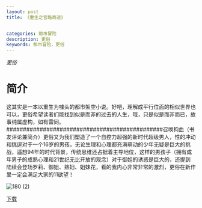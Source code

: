 ```yaml
---
layout: post
title: 《重生之官路商途》


categories: 都市冒险
description: 更俗
keywords: 都市冒险，更俗
---
```


*更俗*

# 简介

这其实是一本以重生为噱头的都市架空小说。好吧，理解成平行位面的相似世界也可以，更俗希望读者们能找到似是而非的过去的人生，哦，只是似是而非而已，故事纯属虚构，如有雷同。###############################################召唤狗血（书友评论兼简介）更俗又为我们塑造了一个自控力超强的新时代超级男人，性的冲动和挑逗对于一个16岁的男孩，无论生理和心理都充满萌动的少年无疑是巨大的挑战，遥想94年的时代背景，传统思维还占据着主导地位，这样的男孩子（拥有成年男子的成熟心理和21世纪无比开放的观念）对于御姐的诱惑是巨大的，还提到陆续会登场罗莉、御姐、熟妇、姐妹花，看的我内心非常非常的激烈，更俗在新作里一定会满足大家的11欲望！

![180 (2)](http://tva2.sinaimg.cn/large/008dGP0Fgy1gu2thzslb1j304605kgln.jpg)

[下载](https://link.jscdn.cn/1drv/aHR0cHM6Ly8xZHJ2Lm1zL3QvcyFBaGU2R2dNWmVFb2poVEJ2M05GYXNSTGZDcjZCP2U9aXlCanJl.txt)

